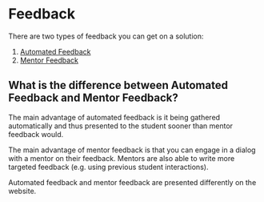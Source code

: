 # Feedback

There are two types of feedback you can get on a solution:

1. [Automated Feedback](./feedback/automated)
2. [Mentor Feedback](./feedback/mentor)

## What is the difference between Automated Feedback and Mentor Feedback?

The main advantage of automated feedback is it being gathered automatically and thus presented to the student sooner than mentor feedback would.

The main advantage of mentor feedback is that you can engage in a dialog with a mentor on their feedback.
Mentors are also able to write more targeted feedback (e.g. using previous student interactions).

Automated feedback and mentor feedback are presented differently on the website.
